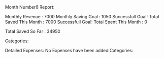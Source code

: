 Month Number6 Report:


Monthly Revenue : 7000
Monthly Saving Goal : 1050 Successfull Goal!
Total Saved This Month : 7000 Successfull Goal!
Total Spent This Month : 0

Total Saved So Far : 34950

Categories:
 
Detailed Expenses:
No Expenses have been added
Categories:
 